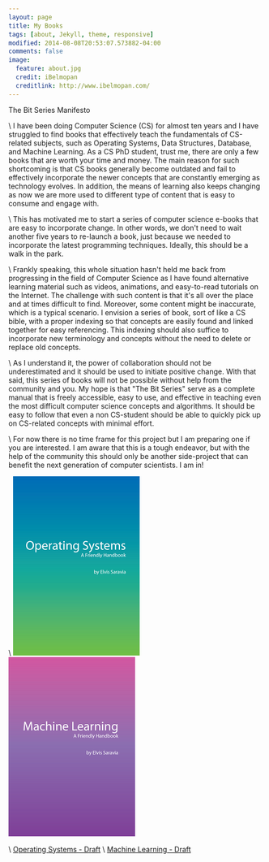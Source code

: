 ```yaml
---
layout: page
title: My Books
tags: [about, Jekyll, theme, responsive]
modified: 2014-08-08T20:53:07.573882-04:00
comments: false
image:
  feature: about.jpg
  credit: iBelmopan
  creditlink: http://www.ibelmopan.com/
---
```


The Bit Series Manifesto

\\
I have been doing Computer Science (CS) for almost ten years and I have struggled to find books that effectively teach the fundamentals of CS-related subjects, such as Operating Systems, Data Structures, Database, and Machine Learning. As a CS PhD student, trust me, there are only a few books that are worth your time and money. The main reason for such shortcoming is that CS books generally become outdated and fail to effectively incorporate the newer concepts that are constantly emerging as technology evolves. In addition, the means of learning also keeps changing as now we are more used to different type of content that is easy to consume and engage with.

\\
This has motivated me to start a series of computer science e-books that are easy to incorporate change. In other words, we don't need to wait another five years to re-launch a book, just because we needed to incorporate the latest programming techniques. Ideally, this should be a walk in the park.

\\
Frankly speaking, this whole situation hasn't held me back from progressing in the field of Computer Science as I have found alternative learning material such as videos, animations, and easy-to-read tutorials on the Internet. The challenge with such content is that it's all over the place and at times difficult to find. Moreover, some content might be inaccurate, which is a typical scenario. I envision a series of book, sort of like a CS bible, with a proper indexing so that concepts are easily found and linked together for easy referencing. This indexing should also suffice to incorporate new terminology and concepts without the need to delete or replace old concepts. 

\\
As I understand it, the power of collaboration should not be underestimated and it should be used to initiate positive change. With that said, this series of books will not be possible without help from the community and you. My hope is that "The Bit Series" serve as a complete manual that is freely accessible, easy to use, and effective in teaching even the most difficult computer science concepts and algorithms. It should be easy to follow that even a non CS-student should be able to quickly pick up on CS-related concepts with minimal effort. 

\\
For now there is no time frame for this project but I am preparing one if you are interested. I am aware that this is a tough endeavor, but with the help of the community this should only be another side-project that can benefit the next generation of computer scientists. I am in!

\\
![alt-text-1](https://github.com/omarsar/omarsar.github.io/blob/master/images/os.png?raw=true) ![alt-text-2](https://github.com/omarsar/omarsar.github.io/blob/master/images/machine-learning.png?raw=true)

\\
[Operating Systems - Draft](https://github.com/omarsar/os)
\\
[Machine Learning - Draft](https://github.com/omarsar/machine_learning_fundamentals)






